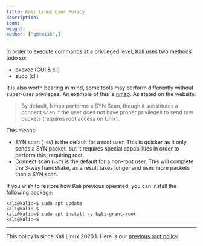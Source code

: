 ```yaml
---
title: Kali Linux User Policy
description:
icon:
weight:
author: ["g0tmi1k",]
---
```


In order to execute commands at a privileged level, Kali uses two methods todo so:

- pkexec (GUI & cli)
- sudo (cli)

It is also worth bearing in mind, some tools may perform differently without super-user privileges. An example of this is [nmap](https://nmap.org/book/man-port-scanning-techniques.html). As stated on the website:

> By default, Nmap performs a SYN Scan, though it substitutes a connect scan if the user does not have proper privileges to send raw packets (requires root access on Unix).

This means:

- SYN scan (`-sS`) is the default for a root user. This is quicker as it only sends a SYN packet, but it requires special capabilities in order to perform this, requiring root.
- Connect scan (`-sT`) is the default for a non-root user. This will complete the 3-way handshake, as a result takes longer and uses more packets than a SYN scan.

If you wish to restore how Kali previous operated, you can install the following package:

```console
kali@kali:~$ sudo apt update
kali@kali:~$
kali@kali:~$ sudo apt install -y kali-grant-root
kali@kali:~$
```

- - -

This policy is since Kali Linux 2020.1. Here is our [previous root policy](/docs/policy/kali-linux-root-user-policy/).
